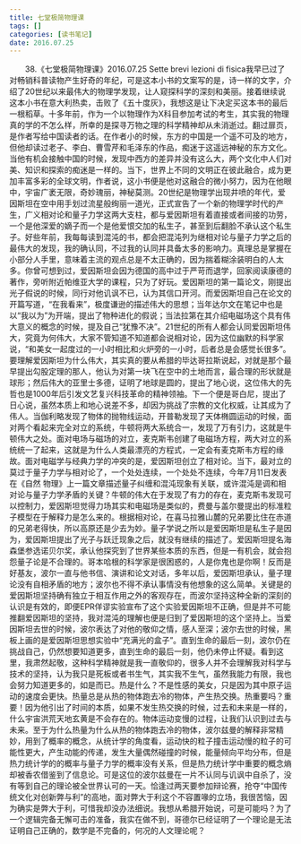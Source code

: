 ```yaml
---
title: 七堂极简物理课
tags: []
categories: [读书笔记]
date: 2016.07.25 
---
```



&emsp;&emsp;38.《七堂极简物理课》2016.07.25 Sette brevi lezioni di fisica我早已过了对畅销科普读物产生好奇的年纪，可是这本小书的文案写的是，诗一样的文字，介绍了20世纪以来最伟大的物理学发现，让人窥探科学的深刻和美丽。接着继续说这本小书在意大利热卖，击败了《五十度灰》，我想这是让下决定买这本书的最后一根稻草。十多年前，作为一个以物理作为X科目参加考试的考生，其实我的物理真的学的不怎么样，所幸的是探寻万物之理的科学精神却从未消逝过。翻过扉页，是作者写给中国读者的话。在作者小的时候，东方的中国是一个遥不可及的地方，但他却读过老子、李白、曹雪芹和毛泽东的作品，痴迷于这遥远神秘的东方文化。当他有机会接触中国的时候，发现中西方的差异并没有这么大，两个文化中人们对美、知识和探索的痴迷是一样的。当下，世界上不同的文明正在彼此融合，成为更加丰富多彩的全球文明，作者说，这小书便是他对这融合的微小努力，因为在他眼中，宇宙广袤无限，奇妙瑰丽，神秘莫测。20世纪是物理学出现井喷的年代，爱因斯坦在空中用手划过流星般绚丽一道光，正式宣告了一个新的物理学时代的产生，广义相对论和量子力学这两大支柱，都与爱因斯坦有着直接或者间接的功劳，一个是他深爱的嫡子而一个是他爱恨交加的私生子，甚至到后翻脸不承认这个私生子。好些年前，我每每读到混沌的书，都会把混沌列为继相对论与量子力学之后的最伟大的发现，我的确认同，不过我的认同并具备太多的影响力。真理总是掌握在小部分人手里，意味着主流的观点总是不太正确的，因为揣着糊涂装明白的人太多。你曾可想到过，爱因斯坦会因为德国的高中过于严苛而退学，回家阅读康德的著作，旁听附近帕维亚大学的课程，只为了好玩。爱因斯坦的第一篇论文，刚提出光子假说的时候，同行对他讥讽不已，认为其信口开河。而爱因斯坦自己在论文的开篇写道，“在我看来”，极度谦逊的描述伟大的思想；当年达尔文在笔记中也是以“我以为”为开端，提出了物种进化的假说；当法拉第在其介绍电磁场这个具有伟大意义的概念的时候，提及自己“犹豫不决”。21世纪的所有人都会认同爱因斯坦伟大，究竟为何伟大，大家不管知道不知道都会说相对论，因为这位幽默的科学家说，“和美女一起度过的一小时相比和火炉旁的一小时，后者总是会感觉长很多”。要理解爱因斯坦为什么伟大，其实真的要从希腊的毕达哥拉斯说起，对就是那个最早提出勾股定理的那人，他认为对第一块飞在空中的土地而言，最合理的形状就是球形；然后伟大的亚里士多德，证明了地球是圆的，提出了地心说，这位伟大的先哲也是1000年后引发文艺复兴科技革命的精神领袖。下一个便是哥白尼，提出了日心说，虽然本质上和地心说差不多，却因为挑战了宗教的文化权威，让其成为了伟人。当伽利略发现了物体的抛物线运动，开普勒发现了天体椭圆运动的时候，面对两个看起来完全对立的系统，牛顿将两大系统合一，发现了万有引力，这就是牛顿伟大之处。面对电场与磁场的对立，麦克斯韦创建了电磁场方程，两大对立的系统统一了起来，这就是为什么人类最漂亮的方程式，一定会有麦克斯韦方程的缘故。面对电磁学与经典力学的冲突的是，爱因斯坦创立了相对论。当下，最对立的莫过于量子力学与相对论了，一个处处连续，一个处处不连续，今年7月11日发表在《自然 物理》上一篇文章描述量子纠缠和混沌现象有关联，或许混沌是调和相对论与量子力学矛盾的关键？牛顿的伟大在于发现了有力的存在，麦克斯韦发现可以控制力，爱因斯坦觉得力场其实和电磁场是类似的，费曼与盖尔曼提出的标准粒子模型在于解释力是怎么来的。根据相对论，在喜马拉雅山麓的兄弟要比住在赤道的兄弟老得快，所以高原还是少去为妙。量子学说之所以是爱因斯坦是私生子是因为，爱因斯坦提出了光子与跃迁现象之后，就没有继续的描述了。爱因斯坦提名海森堡参选诺贝尔奖，承认他探究到了世界某些本质的东西，但是一有机会，就会抱怨量子论是不合理的。哥本哈根的科学家是很困惑的，人是你鬼也是你啊！反而是好基友，波尔一直与他书信、演讲和论文对话，多年以后，爱因斯坦承认，量子理论没有自相矛盾的地方；波尔也不得不承认事情没有他想象的这么简单。关键是的爱因斯坦坚持确有独立于相互作用之外的客观存在，而波尔坚持这种全新的深刻的认识是有效的，即便EPR佯谬实验宣布了这个实验爱因斯坦不正确，但是并不可能推翻爱因斯坦的坚持，我对混沌的理解也便是归到了爱因斯坦的这个坚持上。当爱因斯坦去世的时候，波尔表达了对他的敬仰之情，感人至深；波尔去世的时候，黑板上画的是爱因斯坦思想实验中“充满光的盒子”。直到生命的最后一刻，波尔仍在挑战自己，仍然想要知道更多，直到生命的最后一刻，他仍未停止怀疑。看到这里，我肃然起敬，这种科学精神就是我一直敬仰的，很多人并不会理解我对科学与技术的坚持，认为我只是死板或者书生气，其实我不生气，虽然我能力有限，我也会努力知道更多的，如是而已。热是什么？不是性感的美女，只是因为其中原子运动的速度会更快。热量总是从热的物体跑去冷的物体，产生热交换。热重要吗？重要！因为他引出了时间的本质，如果不发生热交换的时候，过去和未来是一样的，什么宇宙洪荒天地玄黄是不会存在的。物体运动变慢的过程，让我们认识到过去与未来。至于为什么热量为什么从热的物体跑去冷的物体，波尔兹曼的解释非常精妙，用到了概率的概念，从统计学的角度看，运动快的粒子撞击运动慢的粒子的可能性更大，产生动能的传递，发生大量偶然碰撞的时候，能量倾向平均分布，但是热力统计学的的概率与量子力学的概率没有关系，但是热力统计学中重要的概念熵却被香农借鉴到了信息论。可是这位的波尔兹曼在一片不认同与讥讽中自杀了，没有等到自己的理论被全世界认可的一天。恰逢过两天要参加辩论赛，抢夺“中国传统文化对创新弊与利”的高地，面对弊大于利这个不容置喙的立场，我很苦恼，因为确实是弊大于利，可惜我却没办法细说。我想从希腊开始说，可是可能吗？为了一个逻辑完备无懈可击的准备，我实在做不到，哥德尔已经证明了一个理论是无法证明自己正确的，数学是不完备的，何况的人文理论呢？
